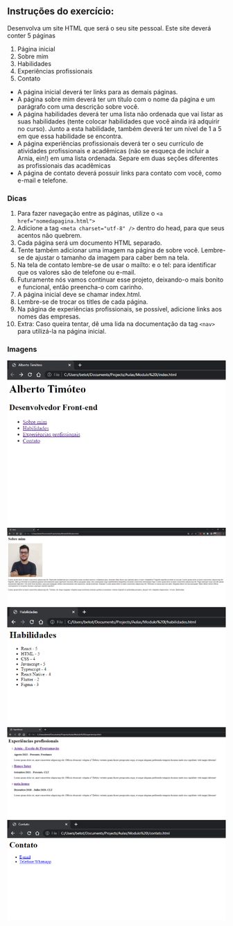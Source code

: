 ## Instruções do exercício:

Desenvolva um site HTML que será o seu site pessoal.
Este site deverá conter 5 páginas
1. Página inicial
2. Sobre mim 
3. Habilidades
4. Experiências profissionais
5. Contato

- A página inicial deverá ter links para as demais páginas.
- A página sobre mim deverá ter um título com o nome da página e um parágrafo com uma descrição sobre você.
- A página habilidades deverá ter uma lista não ordenada que vai listar as suas habilidades (tente colocar habilidades que você ainda irá adquirir no curso). Junto a esta habilidade, também deverá ter um nível de 1 a 5 em que essa habilidade se encontra.
- A página experiências profissionais deverá ter o seu currículo de atividades profissionais e acadêmicas (não se esqueça de incluir a Arnia, ein!) em uma lista ordenada. Separe em duas seções diferentes as profissionais das acadêmicas
- A página de contato deverá possuir links para contato com você, como e-mail e telefone.

### Dicas
1. Para fazer navegação entre as páginas, utilize o ```<a href="nomedapagina.html">```
2. Adicione a tag ```<meta charset="utf-8" />``` dentro do head, para que seus acentos não quebrem.
3. Cada página será um documento HTML separado.
4. Tente também adicionar uma imagem na página de sobre você. Lembre-se de ajustar o tamanho da imagem para caber bem na tela.
5. Na tela de contato lembre-se de usar o mailto: e o tel: para identificar que os valores são de telefone ou e-mail.
6. Futuramente nós vamos continuar esse projeto, deixando-o mais bonito e funcional, então preencha-o com carinho.
7. A página inicial deve se chamar index.html.
8. Lembre-se de trocar os titles de cada página.
9. Na página de experiências profissionais, se possível, adicione links aos nomes das empresas.
10. Extra: Caso queira tentar, dê uma lida na documentação da tag ```<nav>``` para utilizá-la na página inicial.

### Imagens

![Página inicial](resultado-paginas/inicial.PNG)
![Sobre mim](resultado-paginas/sobre.PNG)
![Habilidades](resultado-paginas/habilidades.PNG)
![Experiências](resultado-paginas/experiencias.PNG)
![Contato](resultado-paginas/contato.PNG)